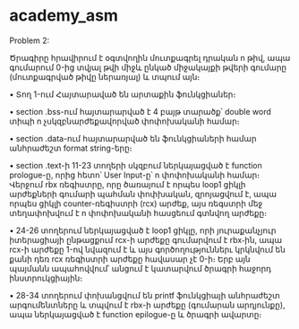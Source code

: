 # academy_asm

Problem 2:
                                
Ծրագիրը հրավիրում է օգտվողին մուտքագրել դրական n թիվ, ապա գումարում 0-ից տվյալ թվի միջև ընկած միջակայքի թվերի գումարը (մուտքագրված թիվը ներառյալ) և տպում այն։

• Տող 1-ում Հայտարաված են արտաքին ֆունկցիաներ։

• section .bss-ում հայտարարված է 4 բայթ տարածք՝ double word տիպի n չսկզբնարժեքավորված փոփոխականի համար։

• section .data-ում հայտարարված են ֆունկցիաների համար անհրաժեշտ format string-երը։

• section .text-ի 11-23 տողերի սկզբում ներկայացված է function prologue-ը, որից հետո՝ User Input-ը՝ n փոփոխականի համար։ Վերջում rbx ռեգիստրը, որը ծառայում է որպես loop1 ցիկլի արժեքների գումարի պահման փոփխական, զրոյացվում է, ապա որպես ցիկլի counter-ռեգիստրի (rcx) արժեք, այս ռեգստրի մեջ տեղափոխվում է n փոփոխականի հասցեում գտնվող արժեքը։

• 24-26 տողերում ներկայացված է loop1 ցիկլը, որի յուրաքանչյուր իտերացիայի ընթացքում rcx-ի արժեքը գումարվում է rbx֊ին, ապա rcx-ի արժեքը 1-ով նվազում է և այս գործողություններւ կրկնվում են քանի դեռ rcx ռեգիստրի արժեքը հավասար չէ 0-ի։ Երբ այն պայմանն ապահովվում՝ անցում է կատարվում ծրագրի հաջորդ ինստրուկցիային։
    
 • 28-34 տողերում փոխանցվում են printf ֆունկցիայի անհրաժեշտ արգումենտները և տպվում է rbx-ի արժեքը (գումարան արդյունքը), ապա ներկայացված է function epilogue-ը և ծրագրի ավարտը։
